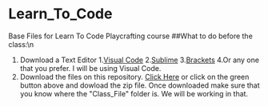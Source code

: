 # Learn_To_Code
 Base Files for Learn To Code Playcrafting course
##What to do before the class:\n
1. Download a Text Editor
 1.[Visual Code](https://code.visualstudio.com/)
 2.[Sublime](https://www.sublimetext.com/)
 3.[Brackets](http://brackets.io/)
 4.Or any one that you prefer. I  will be using Visual Code.
2. Download the files on this repository. [Click Here](https://github.com/mtc9417/Learn_To_Code/archive/master.zip)
or click on the green button above and dowload the zip file. Once downloaded make sure that you know where the
"Class_File" folder is. We will be working in that.
